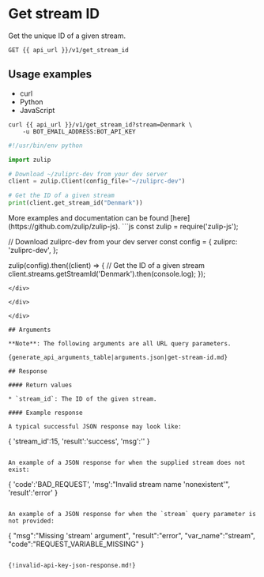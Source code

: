 # Get stream ID

Get the unique ID of a given stream.

`GET {{ api_url }}/v1/get_stream_id`

## Usage examples

<div class="code-section" markdown="1">
<ul class="nav">
<li data-language="curl">curl</li>
<li data-language="python">Python</li>
<li data-language="javascript">JavaScript</li>
</ul>
<div class="blocks">

<div data-language="curl" markdown="1">

```
curl {{ api_url }}/v1/get_stream_id?stream=Denmark \
    -u BOT_EMAIL_ADDRESS:BOT_API_KEY
```
</div>

<div data-language="python" markdown="1">

```python
#!/usr/bin/env python

import zulip

# Download ~/zuliprc-dev from your dev server
client = zulip.Client(config_file="~/zuliprc-dev")

# Get the ID of a given stream
print(client.get_stream_id("Denmark"))
```
</div>

<div data-language="javascript" markdown="1">
More examples and documentation can be found [here](https://github.com/zulip/zulip-js).
```js
const zulip = require('zulip-js');

// Download zuliprc-dev from your dev server
const config = {
    zuliprc: 'zuliprc-dev',
};

zulip(config).then((client) => {
    // Get the ID of a given stream
    client.streams.getStreamId('Denmark').then(console.log);
});
```
</div>

</div>

</div>

## Arguments

**Note**: The following arguments are all URL query parameters.

{generate_api_arguments_table|arguments.json|get-stream-id.md}

## Response

#### Return values

* `stream_id`: The ID of the given stream.

#### Example response

A typical successful JSON response may look like:

```
{
    'stream_id':15,
    'result':'success',
    'msg':''
}
```

An example of a JSON response for when the supplied stream does not
exist:

```
{
    'code':'BAD_REQUEST',
    'msg':"Invalid stream name 'nonexistent'",
    'result':'error'
}
```

An example of a JSON response for when the `stream` query parameter is
not provided:

```
{
    "msg":"Missing 'stream' argument",
    "result":"error",
    "var_name":"stream",
    "code":"REQUEST_VARIABLE_MISSING"
}
```

{!invalid-api-key-json-response.md!}
